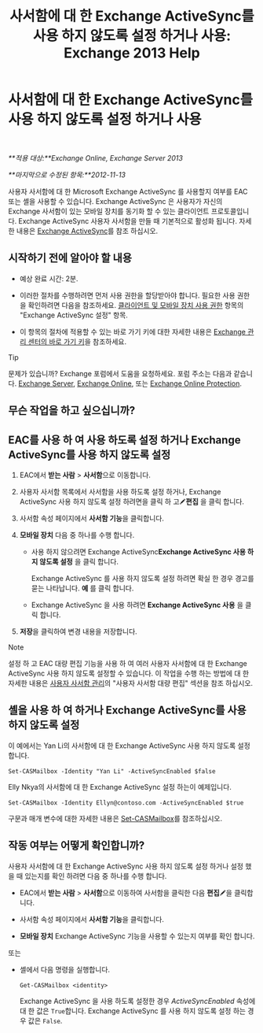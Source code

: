 ﻿---
title: '사서함에 대 한 Exchange ActiveSync를 사용 하지 않도록 설정 하거나 사용: Exchange 2013 Help'
TOCTitle: 사서함에 대 한 Exchange ActiveSync를 사용 하지 않도록 설정 하거나 사용
ms:assetid: dcf7c05b-b1b9-4b0f-800d-fec9f2ddc9e4
ms:mtpsurl: https://technet.microsoft.com/ko-kr/library/Bb124809(v=EXCHG.150)
ms:contentKeyID: 50556094
ms.date: 05/22/2018
mtps_version: v=EXCHG.150
ms.translationtype: MT
---

# 사서함에 대 한 Exchange ActiveSync를 사용 하지 않도록 설정 하거나 사용

 

_**적용 대상:**Exchange Online, Exchange Server 2013_

_**마지막으로 수정된 항목:**2012-11-13_

사용자 사서함에 대 한 Microsoft Exchange ActiveSync 를 사용할지 여부를 EAC 또는 셸을 사용할 수 있습니다. Exchange ActiveSync 은 사용자가 자신의 Exchange 사서함이 있는 모바일 장치를 동기화 할 수 있는 클라이언트 프로토콜입니다. Exchange ActiveSync 사용자 사서함을 만들 때 기본적으로 활성화 됩니다. 자세한 내용은 [Exchange ActiveSync](exchange-activesync-exchange-2013-help.md)를 참조 하십시오.

## 시작하기 전에 알아야 할 내용

  - 예상 완료 시간: 2분.

  - 이러한 절차를 수행하려면 먼저 사용 권한을 할당받아야 합니다. 필요한 사용 권한을 확인하려면 다음을 참조하세요. [클라이언트 및 모바일 장치 사용 권한](clients-and-mobile-devices-permissions-exchange-2013-help.md) 항목의 "Exchange ActiveSync 설정" 항목.

  - 이 항목의 절차에 적용할 수 있는 바로 가기 키에 대한 자세한 내용은 [Exchange 관리 센터의 바로 가기 키](keyboard-shortcuts-in-the-exchange-admin-center-exchange-online-protection-help.md)을 참조하세요.


> [!TIP]
> 문제가 있습니까? Exchange 포럼에서 도움을 요청하세요. 포럼 주소는 다음과 같습니다. <A href="https://go.microsoft.com/fwlink/p/?linkid=60612">Exchange Server</A>, <A href="https://go.microsoft.com/fwlink/p/?linkid=267542">Exchange Online</A>, 또는 <A href="https://go.microsoft.com/fwlink/p/?linkid=285351">Exchange Online Protection</A>.



## 무슨 작업을 하고 싶으십니까?

## EAC를 사용 하 여 사용 하도록 설정 하거나 Exchange ActiveSync를 사용 하지 않도록 설정

1.  EAC에서 **받는 사람** \> **사서함**으로 이동합니다.

2.  사용자 사서함 목록에서 사서함을 사용 하도록 설정 하거나, Exchange ActiveSync 사용 하지 않도록 설정 하려면을 클릭 하 고![편집 아이콘](images/JJ218640.6f53ccb2-1f13-4c02-bea0-30690e6ea71d(EXCHG.150).gif "편집 아이콘")**편집** 을 클릭 합니다.

3.  사서함 속성 페이지에서 **사서함 기능**을 클릭합니다.

4.  **모바일 장치** 다음 중 하나를 수행 합니다.
    
      - 사용 하지 않으려면 Exchange ActiveSync**Exchange ActiveSync 사용 하지 않도록 설정** 을 클릭 합니다.
        
        Exchange ActiveSync 를 사용 하지 않도록 설정 하려면 확실 한 경우 경고를 묻는 나타납니다. **예** 를 클릭 합니다.
    
      - Exchange ActiveSync 을 사용 하려면 **Exchange ActiveSync 사용** 을 클릭 합니다.

5.  **저장**을 클릭하여 변경 내용을 저장합니다.


> [!NOTE]
> 설정 하 고 EAC 대량 편집 기능을 사용 하 여 여러 사용자 사서함에 대 한 Exchange ActiveSync 사용 하지 않도록 설정할 수 있습니다. 이 작업을 수행 하는 방법에 대 한 자세한 내용은 <A href="manage-user-mailboxes-exchange-2013-help.md">사용자 사서함 관리</A>의 "사용자 사서함 대량 편집" 섹션을 참조 하십시오.



## 셸을 사용 하 여 하거나 Exchange ActiveSync를 사용 하지 않도록 설정

이 예에서는 Yan Li의 사서함에 대 한 Exchange ActiveSync 사용 하지 않도록 설정 합니다.

    Set-CASMailbox -Identity "Yan Li" -ActiveSyncEnabled $false

Elly Nkya의 사서함에 대 한 Exchange ActiveSync 설정 하는이 예제입니다.

    Set-CASMailbox -Identity Ellyn@contoso.com -ActiveSyncEnabled $true

구문과 매개 변수에 대한 자세한 내용은 [Set-CASMailbox](https://technet.microsoft.com/ko-kr/library/bb125264\(v=exchg.150\))를 참조하십시오.

## 작동 여부는 어떻게 확인합니까?

사용자 사서함에 대 한 Exchange ActiveSync 사용 하지 않도록 설정 하거나 설정 했을 때 있는지를 확인 하려면 다음 중 하나를 수행 합니다.

  - EAC에서 **받는 사람** \> **사서함**으로 이동하여 사서함을 클릭한 다음 **편집**![편집 아이콘](images/JJ218640.6f53ccb2-1f13-4c02-bea0-30690e6ea71d(EXCHG.150).gif "편집 아이콘")을 클릭합니다.

  - 사서함 속성 페이지에서 **사서함 기능**을 클릭합니다.

  - **모바일 장치** Exchange ActiveSync 기능을 사용할 수 있는지 여부를 확인 합니다.

또는

  - 셸에서 다음 명령을 실행합니다.
    
        Get-CASMailbox <identity>
    
    Exchange ActiveSync 을 사용 하도록 설정한 경우 *ActiveSyncEnabled* 속성에 대 한 값은 `True`합니다. Exchange ActiveSync 를 사용 하지 않도록 설정 하는 경우 값은 `False`.

